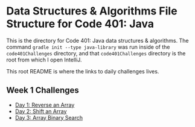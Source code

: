 # Data Structures & Algorithms File Structure for Code 401: Java

This is the directory for Code 401: Java data structures & algorithms. The command `gradle init --type java-library` was run inside of the `code401Challenges` directory, and that `code401Challenges` directory is the root from which I open IntelliJ.

This root README is where the links to daily challenges lives.

## Week 1 Challenges
* [Day 1: Reverse an Array](./readmes/reverseArray.md)
* [Day 2: Shift an Array](./readmes/arrayShift.md)
* [Day 3: Array Binary Search](./readmes/binarySearch.md)
